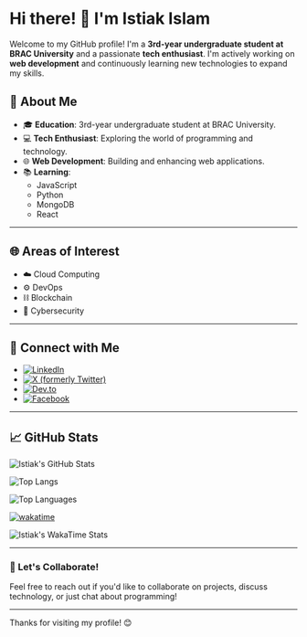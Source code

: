 # Hi there! 👋 I'm Istiak Islam

Welcome to my GitHub profile! I'm a **3rd-year undergraduate student at BRAC University** and a passionate **tech enthusiast**. I'm actively working on **web development** and continuously learning new technologies to expand my skills.

## 🌟 About Me
- 🎓 **Education**: 3rd-year undergraduate student at BRAC University.
- 💻 **Tech Enthusiast**: Exploring the world of programming and technology.
- 🌐 **Web Development**: Building and enhancing web applications.
- 📚 **Learning**:
  - JavaScript
  - Python
  - MongoDB
  - React

---

## 🌐 Areas of Interest
- ☁️ Cloud Computing
- ⚙️ DevOps
- ⛓️ Blockchain
- 🔐 Cybersecurity

---

## 🔗 Connect with Me
- [![LinkedIn](https://img.shields.io/badge/LinkedIn-0077B5?style=for-the-badge&logo=linkedin&logoColor=white)](https://www.linkedin.com/in/isttiiak/)
- [![X (formerly Twitter)](https://img.shields.io/badge/X-1DA1F2?style=for-the-badge&logo=twitter&logoColor=white)](https://x.com/isttiiak)
- [![Dev.to](https://img.shields.io/badge/Dev.to-0A0A0A?style=for-the-badge&logo=dev.to&logoColor=white)](https://dev.to/isttiiak)
- [![Facebook](https://img.shields.io/badge/Facebook-1877F2?style=for-the-badge&logo=facebook&logoColor=white)](https://www.facebook.com/iissttiiaakk/)

---

## 📈 GitHub Stats
![Istiak's GitHub Stats](https://github-readme-stats.vercel.app/api?username=isttiiak&show_icons=true&theme=radical)

![Top Langs](https://github-readme-stats.vercel.app/api/top-langs/?username=isttiiak&hide_progress=true&theme=radical)

![Top Languages](https://github-readme-stats.vercel.app/api/top-langs/?username=isttiiak&layout=compact&theme=radical)

[![wakatime](https://wakatime.com/badge/user/736896f6-65cf-457b-b8a7-bb6485d013c0.svg)](https://wakatime.com/@736896f6-65cf-457b-b8a7-bb6485d013c0)

![Istiak's WakaTime Stats](https://github-readme-stats.vercel.app/api/wakatime?username=isttiiak&theme=radical)


---

### 🚀 Let's Collaborate!
Feel free to reach out if you'd like to collaborate on projects, discuss technology, or just chat about programming!

---

Thanks for visiting my profile! 😊
